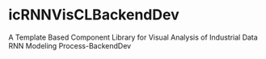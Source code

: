 # icRNNVisCLBackendDev
A Template Based Component Library for Visual Analysis of Industrial Data RNN Modeling Process-BackendDev
